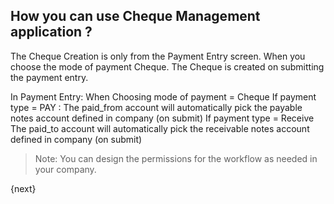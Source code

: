 ## How you can use Cheque Management application ?

The Cheque Creation is only from the Payment Entry screen. When you choose the mode of payment Cheque.
The Cheque is created on submitting the payment entry.

In Payment Entry:
When Choosing mode of payment  = Cheque
If payment type = PAY :
The paid_from account will automatically pick the payable notes account defined in company  (on submit)
If payment type = Receive
The paid_to account will automatically pick the receivable notes account defined in company  (on submit)

> Note: You can design the permissions for the workflow as needed in your company.


{next}
